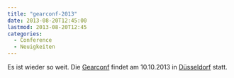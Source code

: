 ```yaml
---
title: "gearconf-2013"
date: 2013-08-20T12:45:00
lastmod: 2013-08-20T12:45
categories:
  - Conference
  - Neuigkeiten
---
```

Es ist wieder so weit. Die [Gearconf](http://gearconf.de/) findet am 10.10.2013 in [Düsseldorf](http://gearconf.de/tagungsort)
statt. 
